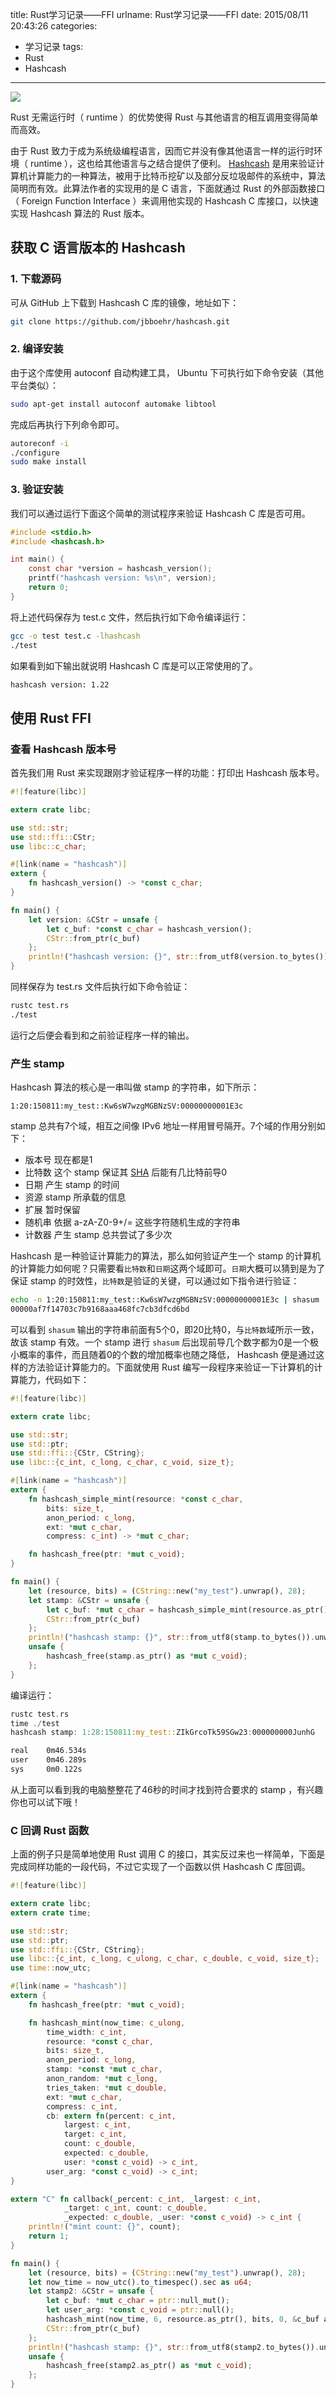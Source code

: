 title: Rust学习记录——FFI
urlname: Rust学习记录——FFI
date: 2015/08/11 20:43:26
categories:
- 学习记录
tags:
- Rust
- Hashcash

---
![](https://image.covertness.cn/rust_ffi_languages.png)

Rust 无需运行时（ runtime ）的优势使得 Rust 与其他语言的相互调用变得简单而高效。
<!-- more -->

由于 Rust 致力于成为系统级编程语言，因而它并没有像其他语言一样的运行时环境（ runtime ），这也给其他语言与之结合提供了便利。 [Hashcash](http://www.hashcash.org) 是用来验证计算机计算能力的一种算法，被用于比特币挖矿以及部分反垃圾邮件的系统中，算法简明而有效。此算法作者的实现用的是 C 语言，下面就通过 Rust 的外部函数接口（ Foreign Function Interface ）来调用他实现的 Hashcash C 库接口，以快速实现 Hashcash 算法的 Rust 版本。

## 获取 C 语言版本的 Hashcash
### 1. 下载源码
可从 GitHub 上下载到 Hashcash C 库的镜像，地址如下：
```bash
git clone https://github.com/jbboehr/hashcash.git
```

### 2. 编译安装
由于这个库使用 autoconf 自动构建工具， Ubuntu 下可执行如下命令安装（其他平台类似）：
```bash
sudo apt-get install autoconf automake libtool
```

完成后再执行下列命令即可。
```bash
autoreconf -i
./configure
sudo make install
```

### 3. 验证安装
我们可以通过运行下面这个简单的测试程序来验证 Hashcash C 库是否可用。
```c
#include <stdio.h>
#include <hashcash.h>

int main() {
	const char *version = hashcash_version();
	printf("hashcash version: %s\n", version);
	return 0;
}
```

将上述代码保存为 test.c 文件，然后执行如下命令编译运行：
```bash
gcc -o test test.c -lhashcash
./test
```

如果看到如下输出就说明 Hashcash C 库是可以正常使用的了。
```bash
hashcash version: 1.22
```

## 使用 Rust FFI
### 查看 Hashcash 版本号
首先我们用 Rust 来实现跟刚才验证程序一样的功能：打印出 Hashcash 版本号。
```rust
#![feature(libc)]

extern crate libc;

use std::str;
use std::ffi::CStr;
use libc::c_char;

#[link(name = "hashcash")]
extern {
	fn hashcash_version() -> *const c_char;
}

fn main() {
	let version: &CStr = unsafe {
		let c_buf: *const c_char = hashcash_version();
		CStr::from_ptr(c_buf)
	};
	println!("hashcash version: {}", str::from_utf8(version.to_bytes()).unwrap());
}
```

同样保存为 test.rs 文件后执行如下命令验证：
```bash
rustc test.rs 
./test
```

运行之后便会看到和之前验证程序一样的输出。

### 产生 stamp
Hashcash 算法的核心是一串叫做 stamp 的字符串，如下所示：
```
1:20:150811:my_test::Kw6sW7wzgMGBNzSV:00000000001E3c
```
stamp 总共有7个域，相互之间像 IPv6 地址一样用冒号隔开。7个域的作用分别如下：
- 版本号 现在都是1
- 比特数 这个 stamp 保证其 [SHA](http://baike.baidu.com/view/531723.htm) 后能有几比特前导0
- 日期 产生 stamp 的时间
- 资源 stamp 所承载的信息
- 扩展 暂时保留
- 随机串 依据 a-zA-Z0-9+/= 这些字符随机生成的字符串
- 计数器 产生 stamp 总共尝试了多少次

Hashcash 是一种验证计算能力的算法，那么如何验证产生一个 stamp 的计算机的计算能力如何呢？只需要看`比特数`和`日期`这两个域即可。`日期`大概可以猜到是为了保证 stamp 的时效性，`比特数`是验证的关键，可以通过如下指令进行验证：
```bash
echo -n 1:20:150811:my_test::Kw6sW7wzgMGBNzSV:00000000001E3c | shasum
00000af7f14703c7b9168aaa468fc7cb3dfcd6bd
```
可以看到 `shasum` 输出的字符串前面有5个0，即20比特0，与`比特数`域所示一致，故该 stamp 有效。一个 stamp 进行 `shasum` 后出现前导几个数字都为0是一个极小概率的事件，而且随着0的个数的增加概率也随之降低， Hashcash 便是通过这样的方法验证计算能力的。下面就使用 Rust 编写一段程序来验证一下计算机的计算能力，代码如下：
```rust
#![feature(libc)]

extern crate libc;

use std::str;
use std::ptr;
use std::ffi::{CStr, CString};
use libc::{c_int, c_long, c_char, c_void, size_t};

#[link(name = "hashcash")]
extern {
    fn hashcash_simple_mint(resource: *const c_char,
        bits: size_t,
        anon_period: c_long,
        ext: *mut c_char,
        compress: c_int) -> *mut c_char;

    fn hashcash_free(ptr: *mut c_void);
}

fn main() {
    let (resource, bits) = (CString::new("my_test").unwrap(), 28);
    let stamp: &CStr = unsafe {
        let c_buf: *mut c_char = hashcash_simple_mint(resource.as_ptr(), bits, 0, ptr::null_mut(), 0);
        CStr::from_ptr(c_buf)
    };
    println!("hashcash stamp: {}", str::from_utf8(stamp.to_bytes()).unwrap());
    unsafe {
        hashcash_free(stamp.as_ptr() as *mut c_void);
    };
}
```

编译运行：
```rust
rustc test.rs 
time ./test
hashcash stamp: 1:28:150811:my_test::ZIkGrcoTk59SGw23:000000000JunhG

real    0m46.534s
user    0m46.289s
sys     0m0.122s
```

从上面可以看到我的电脑整整花了46秒的时间才找到符合要求的 stamp ，有兴趣你也可以试下哦！

### C 回调 Rust 函数
上面的例子只是简单地使用 Rust 调用 C 的接口，其实反过来也一样简单，下面是完成同样功能的一段代码，不过它实现了一个函数以供 Hashcash C 库回调。
```rust
#![feature(libc)]

extern crate libc;
extern crate time;

use std::str;
use std::ptr;
use std::ffi::{CStr, CString};
use libc::{c_int, c_long, c_ulong, c_char, c_double, c_void, size_t};
use time::now_utc;

#[link(name = "hashcash")]
extern {
    fn hashcash_free(ptr: *mut c_void);

    fn hashcash_mint(now_time: c_ulong,
        time_width: c_int, 
        resource: *const c_char,
        bits: size_t,
        anon_period: c_long,
        stamp: *const *mut c_char,
        anon_random: *mut c_long,
        tries_taken: *mut c_double,
        ext: *mut c_char,
        compress: c_int,
        cb: extern fn(percent: c_int,
            largest: c_int,
            target: c_int,
            count: c_double,
            expected: c_double,
            user: *const c_void) -> c_int,
        user_arg: *const c_void) -> c_int;
}

extern "C" fn callback(_percent: c_int, _largest: c_int,
            _target: c_int, count: c_double,
            _expected: c_double, _user: *const c_void) -> c_int {
    println!("mint count: {}", count);
    return 1;
}

fn main() {
    let (resource, bits) = (CString::new("my_test").unwrap(), 28);
    let now_time = now_utc().to_timespec().sec as u64;
    let stamp2: &CStr = unsafe {
        let c_buf: *mut c_char = ptr::null_mut();
        let user_arg: *const c_void = ptr::null();
        hashcash_mint(now_time, 6, resource.as_ptr(), bits, 0, &c_buf as *const *mut c_char, ptr::null_mut(), ptr::null_mut(), ptr::null_mut(), 0, callback, user_arg);
        CStr::from_ptr(c_buf)
    };
    println!("hashcash stamp: {}", str::from_utf8(stamp2.to_bytes()).unwrap());
    unsafe {
        hashcash_free(stamp2.as_ptr() as *mut c_void);
    };
}
```
